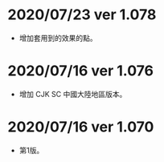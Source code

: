 # 2020/07/23 ver 1.078
* 增加套用到的效果的點。

# 2020/07/16 ver 1.076
* 增加 CJK SC 中國大陸地區版本。

# 2020/07/16 ver 1.070
* 第1版。
